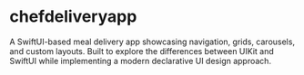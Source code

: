 # chefdeliveryapp
A SwiftUI-based meal delivery app showcasing navigation, grids, carousels, and custom layouts. Built to explore the differences between UIKit and SwiftUI while implementing a modern declarative UI design approach.
